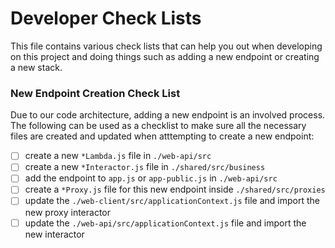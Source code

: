 # Developer Check Lists
This file contains various check lists that can help you out when developing on this project and doing things such as adding a new endpoint or creating a new stack.

### New Endpoint Creation Check List
Due to our code architecture, adding a new endpoint is an involved process. The following can be used as a checklist to make sure all the necessary files are created and updated when atttempting to create a new endpoint:

- [ ] create a new `*Lambda.js` file in `./web-api/src`
- [ ] create a new `*Interactor.js` file in `./shared/src/business`
- [ ] add the endpoint to `app.js` or `app-public.js` in `./web-api/src`
- [ ] create a `*Proxy.js` file for this new endpoint inside `./shared/src/proxies`
- [ ] update the `./web-client/src/applicationContext.js` file and import the new proxy interactor
- [ ] update the `./web-api/src/applicationContext.js` file and import the new interactor
